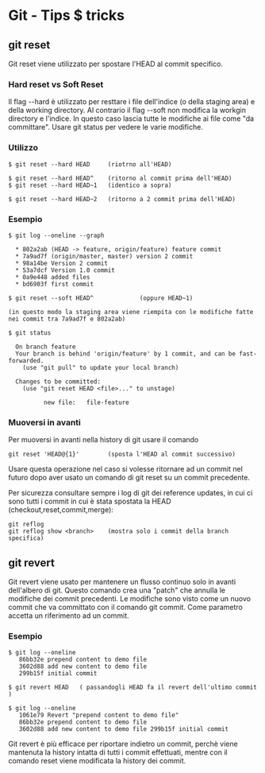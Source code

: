 # Git - Tips $ tricks

## git reset

Git reset viene utilizzato per spostare l'HEAD al commit specifico.

### Hard reset vs Soft Reset

Il flag --hard è utilizzato per resttare i file dell'indice (o della staging area) e della working directory. 
Al contrario il flag --soft non modifica la workgin directory e l'indice.
In questo caso lascia tutte le modifiche ai file come "da committare". 
Usare git status per vedere le varie modifiche.


### Utilizzo
```
$ git reset --hard HEAD		(riotrno all'HEAD)

$ git reset --hard HEAD^	(ritorno al commit prima dell'HEAD)
$ git reset --hard HEAD~1	(identico a sopra)

$ git reset --hard HEAD~2	(ritorno a 2 commit prima dell'HEAD)
```

### Esempio

```
$ git log --oneline --graph

  * 802a2ab (HEAD -> feature, origin/feature) feature commit
  * 7a9ad7f (origin/master, master) version 2 commit
  * 98a14be Version 2 commit
  * 53a7dcf Version 1.0 commit
  * 0a9e448 added files
  * bd6903f first commit

$ git reset --soft HEAD^             (oppure HEAD~1)

(in questo modo la staging area viene riempita con le modifiche fatte nei commit tra 7a9ad7f e 802a2ab)

$ git status

  On branch feature
  Your branch is behind 'origin/feature' by 1 commit, and can be fast-forwarded.
    (use "git pull" to update your local branch)

  Changes to be committed:
    (use "git reset HEAD <file>..." to unstage)

          new file:   file-feature

```

### Muoversi in avanti

Per muoversi in avanti nella history di git usare il comando 

```
git reset 'HEAD@{1}'		(sposta l'HEAD al commit successivo)
```

Usare questa operazione nel caso si volesse ritornare ad un commit nel futuro dopo aver usato un comando 
di git reset su un commit precedente.

Per sicurezza consultare sempre i log di git dei reference updates, 
in cui ci sono tutti i commit in cui è stata spostata la HEAD (checkout,reset,commit,merge):

```
git reflog
git reflog show <branch>	(mostra solo i commit della branch specifica)
```

## git revert

Git revert viene usato per mantenere un flusso continuo solo in avanti dell'albero di git. 
Questo comando crea una "patch" che annulla le modifiche dei commit precedenti. 
Le modifiche sono visto come un nuovo commit che va committato con il comando git commit. 
Come parametro accetta un riferimento ad un commit. 

### Esempio

```
$ git log --oneline
   86bb32e prepend content to demo file
   3602d88 add new content to demo file
   299b15f initial commit

$ git revert HEAD	( passandogli HEAD fa il revert dell'ultimo commit )

$ git log --oneline 
   1061e79 Revert "prepend content to demo file" 
   86bb32e prepend content to demo file 
   3602d88 add new content to demo file 299b15f initial commit
```

Git revert è più efficace per riportare indietro un commit, 
perchè viene mantenuta la history intatta di tutti i commit effettuati, 
mentre con il comando reset viene modificata la history dei commit.
